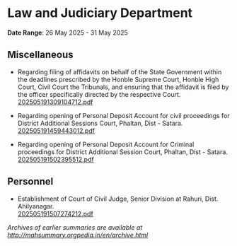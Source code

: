 # Law and Judiciary Department

**Date Range**: 26 May 2025 - 31 May 2025


## Miscellaneous
- Regarding  filing of affidavits on behalf of the State Government within the deadlines prescribed by the Honble Supreme Court, Honble High Court, Civil Court  the Tribunals, and ensuring that the affidavit is filed by the officer specifically directed  by  the respective Court.\
  [202505191309104712.pdf](https://gr.maharashtra.gov.in/Site/Upload/Government%20Resolutions/English/202505191309104712.pdf)

- Regarding opening of Personal Deposit Account for civil proceedings for District  Additional Sessions Court, Phaltan, Dist - Satara.\
  [202505191459443012.pdf](https://gr.maharashtra.gov.in/Site/Upload/Government%20Resolutions/English/202505191459443012.pdf)

- Regarding opening of Personal Deposit Account for Criminal proceedings for District  Additional Session Court, Phaltan, Dist - Satara.\
  [202505191502395512.pdf](https://gr.maharashtra.gov.in/Site/Upload/Government%20Resolutions/English/202505191502395512.pdf)

## Personnel
- Establishment of Court of Civil Judge, Senior Division at Rahuri, Dist. Ahilyanagar.\
  [202505191507274212.pdf](https://gr.maharashtra.gov.in/Site/Upload/Government%20Resolutions/English/202505191507274212.pdf)


*Archives of earlier summaries are available at http://mahsummary.orgpedia.in/en/archive.html*